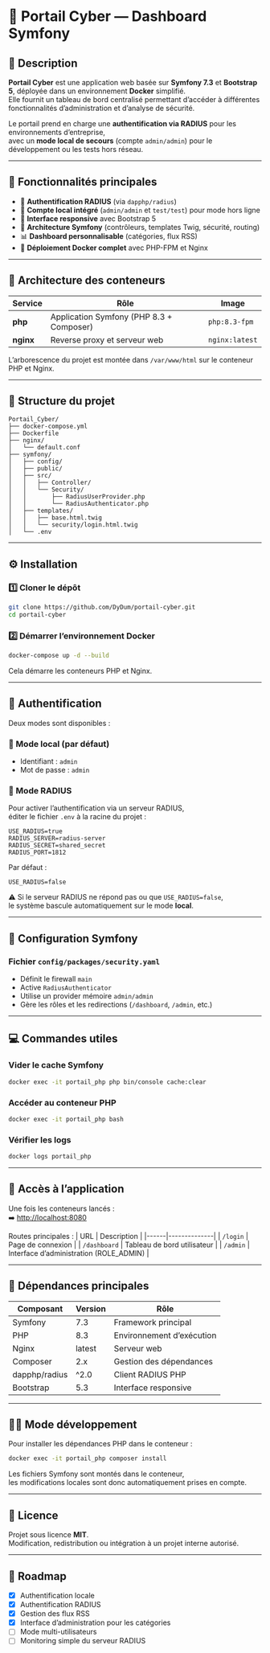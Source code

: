 # 🧱 Portail Cyber — Dashboard Symfony

## 📖 Description

**Portail Cyber** est une application web basée sur **Symfony 7.3** et **Bootstrap 5**, déployée dans un environnement **Docker** simplifié.  
Elle fournit un tableau de bord centralisé permettant d’accéder à différentes fonctionnalités d’administration et d’analyse de sécurité.

Le portail prend en charge une **authentification via RADIUS** pour les environnements d’entreprise,  
avec un **mode local de secours** (compte `admin/admin`) pour le développement ou les tests hors réseau.

---

## 🚀 Fonctionnalités principales

- 🔐 **Authentification RADIUS** (via `dapphp/radius`)
- 🧩 **Compte local intégré** (`admin/admin` et `test/test`) pour mode hors ligne
- 🧭 **Interface responsive** avec Bootstrap 5
- 🧱 **Architecture Symfony** (contrôleurs, templates Twig, sécurité, routing)
- 📊 **Dashboard personnalisable** (catégories, flux RSS)
- 🐳 **Déploiement Docker complet** avec PHP-FPM et Nginx

---

## 🧩 Architecture des conteneurs

| Service | Rôle | Image |
|----------|------|-------|
| **php** | Application Symfony (PHP 8.3 + Composer) | `php:8.3-fpm` |
| **nginx** | Reverse proxy et serveur web | `nginx:latest` |

L’arborescence du projet est montée dans `/var/www/html` sur le conteneur PHP et Nginx.

---

## 📁 Structure du projet

```
Portail_Cyber/
├── docker-compose.yml
├── Dockerfile
├── nginx/
│   └── default.conf
├── symfony/
│   ├── config/
│   ├── public/
│   ├── src/
│   │   ├── Controller/
│   │   └── Security/
│   │       ├── RadiusUserProvider.php
│   │       └── RadiusAuthenticator.php
│   ├── templates/
│   │   ├── base.html.twig
│   │   └── security/login.html.twig
│   └── .env
```

---

## ⚙️ Installation

### 1️⃣ Cloner le dépôt

```bash
git clone https://github.com/DyDum/portail-cyber.git
cd portail-cyber
```

### 2️⃣ Démarrer l’environnement Docker

```bash
docker-compose up -d --build
```

Cela démarre les conteneurs PHP et Nginx.

---

## 🔑 Authentification

Deux modes sont disponibles :

### 🔹 Mode local (par défaut)
- Identifiant : `admin`  
- Mot de passe : `admin`

### 🔹 Mode RADIUS
Pour activer l’authentification via un serveur RADIUS,  
éditer le fichier `.env` à la racine du projet :

```dotenv
USE_RADIUS=true
RADIUS_SERVER=radius-server
RADIUS_SECRET=shared_secret
RADIUS_PORT=1812
```

Par défaut :
```dotenv
USE_RADIUS=false
```

⚠️ Si le serveur RADIUS ne répond pas ou que `USE_RADIUS=false`,  
le système bascule automatiquement sur le mode **local**.

---

## 🧱 Configuration Symfony

### Fichier `config/packages/security.yaml`

- Définit le firewall `main`
- Active `RadiusAuthenticator`
- Utilise un provider mémoire `admin/admin`
- Gère les rôles et les redirections (`/dashboard`, `/admin`, etc.)

---

## 💻 Commandes utiles

### Vider le cache Symfony
```bash
docker exec -it portail_php php bin/console cache:clear
```

### Accéder au conteneur PHP
```bash
docker exec -it portail_php bash
```

### Vérifier les logs
```bash
docker logs portail_php
```

---

## 🧪 Accès à l’application

Une fois les conteneurs lancés :  
➡️ [http://localhost:8080](http://localhost:8080)

Routes principales :
| URL | Description |
|------|--------------|
| `/login` | Page de connexion |
| `/dashboard` | Tableau de bord utilisateur |
| `/admin` | Interface d’administration (ROLE_ADMIN) |

---

## 🧰 Dépendances principales

| Composant | Version | Rôle |
|------------|----------|------|
| Symfony | 7.3 | Framework principal |
| PHP | 8.3 | Environnement d’exécution |
| Nginx | latest | Serveur web |
| Composer | 2.x | Gestion des dépendances |
| dapphp/radius | ^2.0 | Client RADIUS PHP |
| Bootstrap | 5.3 | Interface responsive |

---

## 🧑‍💻 Mode développement

Pour installer les dépendances PHP dans le conteneur :

```bash
docker exec -it portail_php composer install
```

Les fichiers Symfony sont montés dans le conteneur,  
les modifications locales sont donc automatiquement prises en compte.

---

## 🧾 Licence

Projet sous licence **MIT**.  
Modification, redistribution ou intégration à un projet interne autorisé.

---

## 🧭 Roadmap

- [x] Authentification locale
- [x] Authentification RADIUS
- [x] Gestion des flux RSS
- [x] Interface d’administration pour les catégories
- [ ] Mode multi-utilisateurs
- [ ] Monitoring simple du serveur RADIUS

